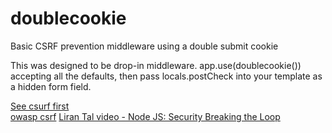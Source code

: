 # doublecookie
Basic CSRF prevention middleware using a double submit cookie

This was designed to be drop-in middleware.  app.use(doublecookie()) accepting all the defaults, then pass locals.postCheck into your template as a hidden form field.

[See csurf first](https://github.com/expressjs/csurf)  
[owasp csrf](https://www.owasp.org/index.php/Cross-Site_Request_Forgery_(CSRF)_Prevention_Cheat_Sheet)
[Liran Tal video - Node JS: Security Breaking the Loop](https://www.youtube.com/watch?v=DX8FSC_7wRI)